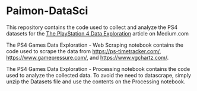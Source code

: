 # Paimon-DataSci
This repository contains the code used to collect and analyze the PS4 datasets for the [The PlayStation 4 Data Exploration](https://nilojaticoii.medium.com/the-playstation-4-data-exploration-b823a78eff6d) article on Medium.com 

The PS4 Games Data Exploration - Web Scraping notebook contains the code used to scrape the data from https://ps-timetracker.com/, https://www.gamepressure.com/, and https://www.vgchartz.com/.

The PS4 Games Data Exploration - Processing notebook contains the code used to analyze the collected data. To avoid the need to datascrape, simply unzip the Datasets file and use the contents on the Processing notebook. 
